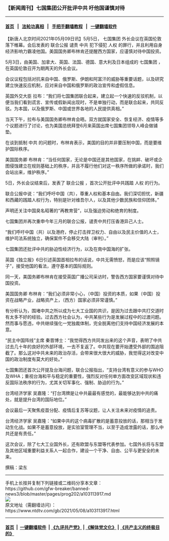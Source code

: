 ### 【新闻周刊】七国集团公开批评中共 吁他国谨慎对待
------------------------

#### [首页](https://github.com/gfw-breaker/banned-news3/blob/master/README.md) &nbsp;&nbsp;|&nbsp;&nbsp; [法轮功真相](https://github.com/begood0513/basic/blob/master/README.md)  &nbsp;&nbsp;|&nbsp;&nbsp; [手把手翻墙教程](https://github.com/gfw-breaker/guides/wiki)  &nbsp;&nbsp;|&nbsp;&nbsp; [一键翻墙软件](https://github.com/gfw-breaker/nogfw/blob/master/README.md)  



<div><div class="post_content" itemprop="articleBody">
 <p>
  【新唐人北京时间2021年05月09日讯】5月5日，
  <ok href="https://www.ntdtv.com/gb/七国集团.htm">
   七国集团
  </ok>
  外长会议在英国伦敦落下帷幕。会后发表的
  <ok href="https://www.ntdtv.com/gb/联合公报.htm">
   联合公报
  </ok>
  谴责
  <ok href="https://www.ntdtv.com/gb/中共.htm">
   中共
  </ok>
  犯下侵犯
  <ok href="https://www.ntdtv.com/gb/人权.htm">
   人权
  </ok>
  的罪行，并且利用自身经济影响力霸凌他国。美国国务卿布林肯还提醒西方国家，应谨慎对待中国投资。
 </p>
 <p>
  5月3日，由美国、加拿大、英国、法国、德国、意大利及日本组成的
  <ok href="https://www.ntdtv.com/gb/七国集团.htm">
   七国集团
  </ok>
  ，在英国伦敦召开为期两天的外长会议。
 </p>
 <p>
  会议议程包括对抗来自中国、俄罗斯、伊朗和阿富汗的威胁等重要话题，以及研究建立快速反应机制，应对来自中国和俄罗斯的政治宣传和虚假信息。
 </p>
 <p>
  英国外交大臣 拉布：“我们将七国集团联合起来，建立起一个快速的反驳机制，以便当我们看到谎言、宣传或假新闻出现时，不是单独行动，而是联合起来，共同反驳。为本国，以及俄罗斯、中国或世界各地的人民提供真相。”
 </p>
 <p>
  当天下午，拉布与美国国务卿布林肯会晤。双方就国家安全、恢复经济、疫情等多个议题进行了讨论，也为美国总统拜登6月来英国出席七国集团领导人峰会做铺垫。
 </p>
 <p>
  在谈到抵制
  <ok href="https://www.ntdtv.com/gb/中共.htm">
   中共
  </ok>
  的问题时，布林肯表示，美国的目的并非要压制中国，而是要维护国际秩序。
 </p>
 <p>
  美国国务卿 布林肯：“当任何国家，无论是中国还是其他国家，在挑衅、破坏或企图侵蚀建立在规则基础上的秩序，并且不履行他们对这一秩序所做的承诺时，我们会站出来，维护秩序。”
 </p>
 <p>
  5日，外长会议结束后，发表了
  <ok href="https://www.ntdtv.com/gb/联合公报.htm">
   联合公报
  </ok>
  ，首次公开批评中共践踏
  <ok href="https://www.ntdtv.com/gb/人权.htm">
   人权
  </ok>
  的行为。
 </p>
 <p>
  联合公报中说：“我们呼吁中国（共），尊重人权和基本自由。我们深切担忧，新疆和西藏的践踏人权行为，特别是针对维吾尔人，以及其他少数民族和信仰团体。”
 </p>
 <p>
  声明还关注中国臭名昭著的“再教育营”，以及强迫劳动和绝育的制度。
 </p>
 <p>
  七国集团并再次重申今年三月的联合公报，谴责中共打压香港异己人士。
 </p>
 <p>
  “我们呼吁中国（共）以及港府，停止打击捍卫权力、自由以及民主价值的人士，维护司法系统独立，确保案件不会移交大陆（审判）。”
 </p>
 <p>
  七国集团还批评中共的胁迫性经济行为，以及在南中国海的扩张。
 </p>
 <p>
  英国《独立报》6日引述英国首相拉布的话说，中共无需愤怒，而是应该“照照镜子”，接受他国的看法，遵守基本的国际规则。
 </p>
 <p>
  同一天，美国务卿布林肯在接受英国广播公司采访时，警告西方国家要谨慎对待中国投资。
 </p>
 <p>
  美国国务卿 布林肯：“我们必须非常小心，（中国）投资的本质，如果（中国）投资在战略产业，战略资产上，（西方）国家必须非常谨慎。”
 </p>
 <p>
  有分析认为，围堵中共之所以成为七大工业国的共识，是因为过去跟中共打交道时有太多不好的经验。过去西方社会认为，中共某些行为是发展过程中的过渡问题。然而事与愿违，中共继续强化一党独裁体制，完全脱离他们支持中国经济发展的本意。
 </p>
 <p>
  “民主中国阵线”主席 秦晋博士：“我觉得西方共同发出来的这个声音，表明了中共过去几十年的良好的外部环境，一去不复返了。中共现在要开始遭受外部的围追阻截了。那么这对中共未来的政治存活，会带来很大很大的威胁，我觉得这对改变中国的政治制度有莫大的好处。”
 </p>
 <p>
  七国集团还首次公开提及台海问题，联合公报指出，“支持台湾有意义的参与WHO及WHA；重视台海和平与稳定的重要性，强烈反对任何单方面改变区域现状和违反国际法秩序的行为，尤其关切军事化、强制、胁迫的行为。”
 </p>
 <p>
  台湾经济学家 吴嘉隆：“打台湾牌是让中共最最有感觉的，最能够达到中共的痛处，就是提升台湾的国际地位。”
 </p>
 <p>
  会议最后一天聚焦疫苗分配、疫情后复苏等议题，让人关注未来对疫情的追责。
 </p>
 <p>
  台湾经济学家 吴嘉隆：“如果中共的这个病毒扩散的是蓄意投放的话，那相当于发动生化战。如果不是蓄意投放，是实验室管理不当，以至于造成泄露的话，那么中共还是有责任。”
 </p>
 <p>
  这次会议，除了七大工业国外长，还有欧盟与东盟等代表参加。七国外长将与东盟及其他区域重要利益关系人一起合作，建设一个干净、自由、公平与更安全的未来。
 </p>
 <p>
  撰稿：梁东
 </p>
 <div class="single_ad">
 </div>
</div>
</div>
<hr/>
手机上长按并复制下列链接或二维码分享本文章：<br/>
https://github.com/gfw-breaker/banned-news3/blob/master/pages/prog202/a103113917.md <br/>
<a href='https://github.com/gfw-breaker/banned-news3/blob/master/pages/prog202/a103113917.md'><img src='https://github.com/gfw-breaker/banned-news3/blob/master/pages/prog202/a103113917.md.png'/></a> <br/>
原文地址（需翻墙访问）：https://www.ntdtv.com/gb/2021/05/08/a103113917.html


------------------------
#### [首页](https://github.com/gfw-breaker/banned-news3/blob/master/README.md) &nbsp;|&nbsp; [一键翻墙软件](https://github.com/gfw-breaker/nogfw/blob/master/README.md) &nbsp;| [《九评共产党》](https://github.com/gfw-breaker/9ping.md/blob/master/README.md#九评之一评共产党是什么) | [《解体党文化》](https://github.com/gfw-breaker/jtdwh.md/blob/master/README.md) | [《共产主义的终极目的》](https://github.com/gfw-breaker/gczydzjmd.md/blob/master/README.md)


<img src='http://gfw-breaker.win/banned-news3/pages/prog202/a103113917.md' width='0px' height='0px'/>
